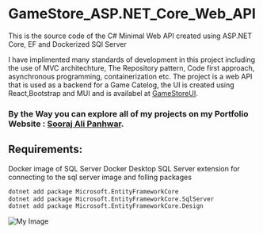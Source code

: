 # GameStore_ASP.NET_Core_Web_API
This is the source code of the C# Minimal Web API created using ASP.NET Core, EF and Dockerized SQl Server

I have implimented many standards of development in this project including the use of MVC architechture, The Repository pattern, Code first approach, asynchronous programming, containerization etc.
The project is a web API that is used as a backend for a Game Catelog, the UI is created using React,Bootstrap and MUI and is availabel at [GameStoreUI](https://soorajalipanhwar.github.io/My-Website/#portfoliopage).

### By the Way you can explore all of my projects on my Portfolio Website : [Sooraj Ali Panhwar](https://soorajalipanhwar.github.io/My-Website/).

## Requirements:
Docker image of SQL Server
Docker Desktop
SQL Server extension for connecting to the sql server image
and folling packages
```bash
dotnet add package Microsoft.EntityFrameworkCore
dotnet add package Microsoft.EntityFrameworkCore.SqlServer
dotnet add package Microsoft.EntityFrameworkCore.Design
```
![My Image](https://soorajalipanhwar.github.io/My-Website/assets/GameStoreAPI.jpg)
